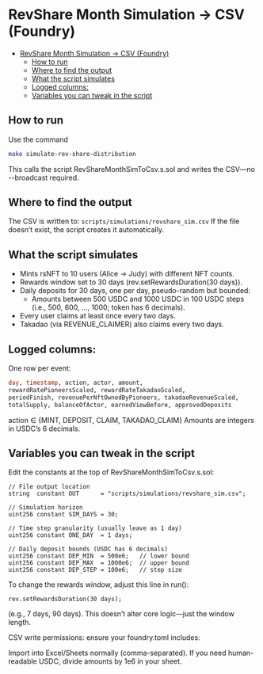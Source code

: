 # RevShare Month Simulation → CSV (Foundry)

-   [RevShare Month Simulation → CSV (Foundry)](#revshare-month-simulation--csv-foundry)
    -   [How to run](#how-to-run)
    -   [Where to find the output](#where-to-find-the-output)
    -   [What the script simulates](#what-the-script-simulates)
    -   [Logged columns:](#logged-columns)
    -   [Variables you can tweak in the script](#variables-you-can-tweak-in-the-script)

## How to run

Use the command

```bash
make simulate-rev-share-distribution
```

This calls the script RevShareMonthSimToCsv.s.sol and writes the CSV—no --broadcast required.

## Where to find the output

The CSV is written to: `scripts/simulations/revshare_sim.csv` If the file doesn’t exist, the script creates it automatically.

## What the script simulates

-   Mints rsNFT to 10 users (Alice → Judy) with different NFT counts.
-   Rewards window set to 30 days (rev.setRewardsDuration(30 days)).
-   Daily deposits for 30 days, one per day, pseudo-random but bounded:
    -   Amounts between 500 USDC and 1000 USDC in 100 USDC steps (i.e., 500, 600, …, 1000; token has 6 decimals).
-   Every user claims at least once every two days.
-   Takadao (via REVENUE_CLAIMER) also claims every two days.

## Logged columns:

One row per event:

```sql
day, timestamp, action, actor, amount,
rewardRatePioneersScaled, rewardRateTakadaoScaled,
periodFinish, revenuePerNftOwnedByPioneers, takadaoRevenueScaled,
totalSupply, balanceOfActor, earnedViewBefore, approvedDeposits
```

action ∈ {MINT, DEPOSIT, CLAIM, TAKADAO_CLAIM}
Amounts are integers in USDC’s 6 decimals.

## Variables you can tweak in the script

Edit the constants at the top of RevShareMonthSimToCsv.s.sol:

```solidity
// File output location
string  constant OUT      = "scripts/simulations/revshare_sim.csv";

// Simulation horizon
uint256 constant SIM_DAYS = 30;

// Time step granularity (usually leave as 1 day)
uint256 constant ONE_DAY  = 1 days;

// Daily deposit bounds (USDC has 6 decimals)
uint256 constant DEP_MIN  = 500e6;   // lower bound
uint256 constant DEP_MAX  = 1000e6;  // upper bound
uint256 constant DEP_STEP = 100e6;   // step size
```

To change the rewards window, adjust this line in run():

```solidity
rev.setRewardsDuration(30 days);
```

(e.g., 7 days, 90 days). This doesn’t alter core logic—just the window length.

CSV write permissions: ensure your foundry.toml includes:

Import into Excel/Sheets normally (comma-separated). If you need human-readable USDC, divide amounts by 1e6 in your sheet.
